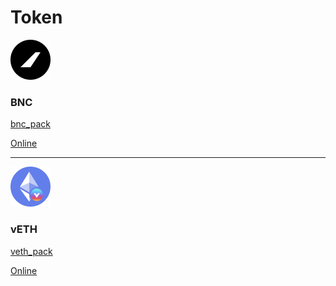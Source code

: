 # Token

![](../.gitbook/assets/image%20%284%29.png)

### BNC

[bnc\_pack](https://raw.githubusercontent.com/bifrost-finance/design-assets/master/token_logo/bnc/BNC_Pack.zip) 

[Online](https://github.com/bifrost-finance/design-assets/tree/master/token_logo/bnc)



---



![](../.gitbook/assets/image%20%286%29%20%281%29%20%281%29.png)

### vETH

[veth\_pack](https://raw.githubusercontent.com/bifrost-finance/design-assets/master/token_logo/veth/vETH_Pack.zip) 

[Online](https://github.com/bifrost-finance/design-assets/tree/master/token_logo/veth)

